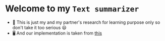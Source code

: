 # Welcome to my `Text summarizer`

- 📓 This is just my and my partner's research for learning purpose only so don't take it too serious 😃
- 🖥️ And our implementation is taken from [this](https://www.analyticsvidhya.com/blog/2019/06/comprehensive-guide-text-summarization-using-deep-learning-python/) 
